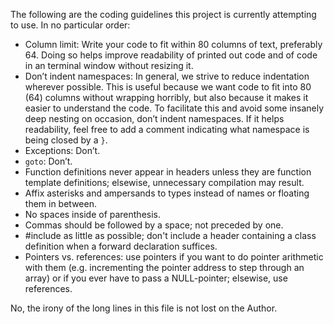 The following are the coding guidelines this project is
currently attempting to use. In no particular order:

* Column limit: Write your code to fit within 80 columns of text, preferably 64. Doing so helps improve readability of printed out code and of code in an terminal window without resizing it.
* Don’t indent namespaces: In general, we strive to reduce indentation wherever possible. This is useful because we want code to fit into 80 (64) columns without wrapping horribly, but also because it makes it easier to understand the code. To facilitate this and avoid some insanely deep nesting on occasion, don’t indent namespaces. If it helps readability, feel free to add a comment indicating what namespace is being closed by a `}`.
* Exceptions: Don’t.
* `goto`: Don’t.
* Function definitions never appear in headers unless they are function template definitions; elsewise, unnecessary compilation may result.
* Affix asterisks and ampersands to types instead of names or floating them in between.
* No spaces inside of parenthesis.
* Commas should be followed by a space; not preceded by one.
* #include as little as possible; don't include a header containing a class definition when a forward declaration suffices.
* Pointers vs. references: use pointers if you want to do pointer arithmetic with them (e.g. incrementing the pointer address to step through an array) or if you ever have to pass a NULL-pointer; elsewise, use references.

No, the irony of the long lines in this file is not lost on the
Author.
